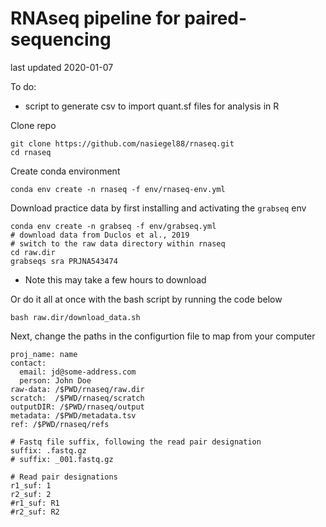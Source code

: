 # RNAseq pipeline for paired-sequencing
last updated 2020-01-07

To do:
- script to generate csv to import quant.sf files for analysis in R

Clone repo
```
git clone https://github.com/nasiegel88/rnaseq.git
cd rnaseq
```

Create conda environment
```
conda env create -n rnaseq -f env/rnaseq-env.yml
```

Download practice data by first installing and activating the ```grabseq``` env
```
conda env create -n grabseq -f env/grabseq.yml
# download data from Duclos et al., 2019
# switch to the raw data directory within rnaseq
cd raw.dir
grabseqs sra PRJNA543474
```
* Note this may take a few hours to download

Or do it all at once with the bash script by running the code below
```
bash raw.dir/download_data.sh
```

Next, change the paths in the configurtion file to map from your computer

```
proj_name: name
contact:
  email: jd@some-address.com
  person: John Doe
raw-data: /$PWD/rnaseq/raw.dir
scratch:  /$PWD/rnaseq/scratch
outputDIR: /$PWD/rnaseq/output
metadata: /$PWD/metadata.tsv
ref: /$PWD/rnaseq/refs

# Fastq file suffix, following the read pair designation
suffix: .fastq.gz
# suffix: _001.fastq.gz

# Read pair designations
r1_suf: 1
r2_suf: 2
#r1_suf: R1
#r2_suf: R2
```

